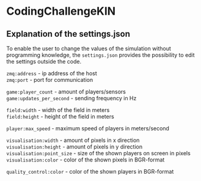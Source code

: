 # CodingChallengeKIN

## Explanation of the settings.json
To enable the user to change the values of the simulation without programming knowledge, the `settings.json` provides the possibility to edit the settings outside the code.  

`zmq:address` - ip address of the host  
`zmq:port` - port for communication  

`game:player_count` - amount of players/sensors  
`game:updates_per_second` - sending frequency in Hz  

`field:width` - width of the field in meters  
`field:height` - height of the field in meters  

`player:max_speed` - maximum speed of players in meters/second  

`visualisation:width` - amount of pixels in x direction  
`visualisation:height` - amount of pixels in y direction  
`visualisation:point_size` - size of the shown players on screen in pixels  
`visualisation:color` - color of the shown pixels in BGR-format  

`quality_control:color` - color of the shown players in BGR-format  
